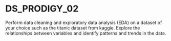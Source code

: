 # DS_PRODIGY_02
Perform data cleaning and exploratory data analysis (EDA) on a dataset of your choice such as the titanic dataset from kaggle. Explore the relationships between variables and identify patterns and trends in the data.
